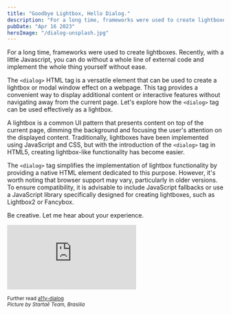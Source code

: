 ```yaml
---
title: "Goodbye Lightbox, Hello Dialog."
description: "For a long time, frameworks were used to create lightboxes. "
pubDate: "Apr 16 2023"
heroImage: "/dialog-unsplash.jpg"
---
```


For a long time, frameworks were used to create lightboxes. Recently, with a little Javascript, you can do without a whole line of external code and implement the whole thing yourself without ease. 

The `<dialog>` HTML tag is a versatile element that can be used to create a lightbox or modal window effect on a webpage. This tag provides a convenient way to display additional content or interactive features without navigating away from the current page. Let's explore how the `<dialog>` tag can be used effectively as a lightbox.

A lightbox is a common UI pattern that presents content on top of the current page, dimming the background and focusing the user's attention on the displayed content. Traditionally, lightboxes have been implemented using JavaScript and CSS, but with the introduction of the `<dialog>` tag in HTML5, creating lightbox-like functionality has become easier.

The `<dialog>` tag simplifies the implementation of lightbox functionality by providing a native HTML element dedicated to this purpose. However, it's worth noting that browser support may vary, particularly in older versions. To ensure compatibility, it is advisable to include JavaScript fallbacks or use a JavaScript library specifically designed for creating lightboxes, such as Lightbox2 or Fancybox.

Be creative. Let me hear about your experience.

<iframe class="w-full aspect-[4/3] lg:aspect-video" scrolling="no" title="Dialog controlled out animation" src="https://codepen.io/hubpork/embed/xxjmOQY?default-tab=html%2Cresult&editable=true&theme-id=light" frameborder="no" loading="lazy" allowtransparency="true" allowfullscreen="true">
  See the Pen <a href="https://codepen.io/hubpork/pen/xxjmOQY">
  Dialog controlled out animation</a> by Michel Maillard (<a href="https://codepen.io/hubpork">@hubpork</a>)
  on <a href="https://codepen.io">CodePen</a>.
</iframe>

<small>Further read [a11y-dialog](https://a11y-dialog.netlify.app/)</small><br />
<small><i>Picture by Startaê Team, Brasilia</i></small>